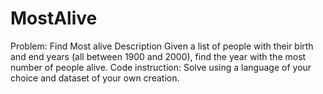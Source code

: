 # MostAlive

Problem: Find Most alive
Description
Given a list of people with their birth and end years (all between 1900 and 2000), find the year with the most number of people alive.
Code instruction:
Solve using a language of your choice and dataset of your own creation.
